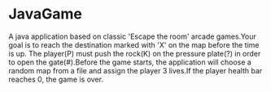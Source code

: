 # JavaGame
A java application based on classic 'Escape the room' arcade games.Your goal is to reach the destination marked with 'X' on the map before the time is up. The player(P) must push the rock(K) on the pressure plate(?) in order to open the gate(#).Before the game starts, the application will choose a random map from a file and assign the player 3 lives.If the player health bar reaches 0, the game is over.
